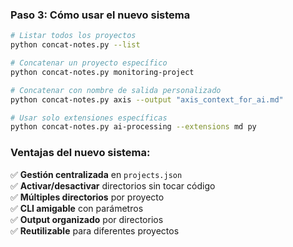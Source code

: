
### **Paso 3: Cómo usar el nuevo sistema**

```bash
# Listar todos los proyectos
python concat-notes.py --list

# Concatenar un proyecto específico
python concat-notes.py monitoring-project

# Concatenar con nombre de salida personalizado
python concat-notes.py axis --output "axis_context_for_ai.md"

# Usar solo extensiones específicas
python concat-notes.py ai-processing --extensions md py
```

### **Ventajas del nuevo sistema:**

✅ **Gestión centralizada** en `projects.json`  
✅ **Activar/desactivar** directorios sin tocar código  
✅ **Múltiples directorios** por proyecto  
✅ **CLI amigable** con parámetros  
✅ **Output organizado** por directorios  
✅ **Reutilizable** para diferentes proyectos
